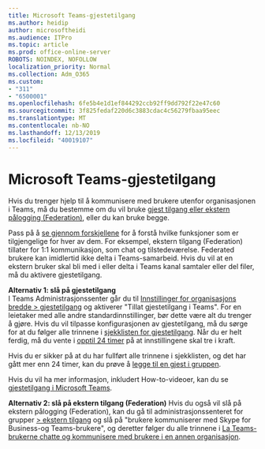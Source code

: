 ```yaml
---
title: Microsoft Teams-gjestetilgang
ms.author: heidip
author: microsoftheidi
ms.audience: ITPro
ms.topic: article
ms.prod: office-online-server
ROBOTS: NOINDEX, NOFOLLOW
localization_priority: Normal
ms.collection: Adm_O365
ms.custom:
- "311"
- "6500001"
ms.openlocfilehash: 6fe5b4e1d1ef844292ccb92ff9dd792f22e47c60
ms.sourcegitcommit: 3f825fedaf220d6c3883cdac4c56279fbaa95eec
ms.translationtype: MT
ms.contentlocale: nb-NO
ms.lasthandoff: 12/13/2019
ms.locfileid: "40019107"
---
```

# <a name="microsoft-teams---guest-access"></a>Microsoft Teams-gjestetilgang

Hvis du trenger hjelp til å kommunisere med brukere utenfor organisasjonen i Teams, må du bestemme om du vil bruke [gjest tilgang eller ekstern pålogging (Federation)](https://docs.microsoft.com/microsoftteams/manage-external-access#external-access-vs-guest-access), eller du kan bruke begge.

Pass på å [se gjennom forskjellene](https://docs.microsoft.com/microsoftteams/manage-external-access#external-access-vs-guest-access) for å forstå hvilke funksjoner som er tilgjengelige for hver av dem.  For eksempel, ekstern tilgang (Federation) tillater for 1:1 kommunikasjon, som chat og tilstedeværelse.  Federated brukere kan imidlertid ikke delta i Teams-samarbeid.  Hvis du vil at en ekstern bruker skal bli med i eller delta i Teams kanal samtaler eller del filer, må du aktivere gjestetilgang.

**Alternativ 1: slå på gjestetilgang**   
I Teams Administrasjonssenter går du til [Innstillinger for organisasjons bredde > gjestetilgang](https://admin.teams.microsoft.com/company-wide-settings/guest-configuration) og aktiverer "Tillat gjestetilgang i Teams".  For en leietaker med alle andre standardinnstillinger, bør dette være alt du trenger å gjøre.  Hvis du vil tilpasse konfigurasjonen av gjestetilgang, må du sørge for at du følger alle trinnene i [sjekklisten for gjestetilgang](https://docs.microsoft.com/microsoftteams/guest-access-checklist). Når du er helt ferdig, må du vente i [opptil 24 timer](https://docs.microsoft.com/microsoftteams/manage-guests#guest-access-latencies) på at innstillingene skal tre i kraft.

Hvis du er sikker på at du har fullført alle trinnene i sjekklisten, og det har gått mer enn 24 timer, kan du prøve å [legge til en gjest i gruppen](https://support.office.com/article/add-guests-to-a-team-in-teams-fccb4fa6-f864-4508-bdde-256e7384a14f#ID0EAABAAA=Desktop).

Hvis du vil ha mer informasjon, inkludert How-to-videoer, kan du se [gjestetilgang i Microsoft Teams](https://docs.microsoft.com/microsoftteams/guest-access).

**Alternativ 2: slå på ekstern tilgang (Federation)** Hvis du også vil slå på ekstern pålogging (Federation), kan du gå til administrasjonssenteret for grupper [> ekstern tilgang](https://admin.teams.microsoft.com/company-wide-settings/external-communications) og slå på "brukere kommuniserer med Skype for Business-og Teams-brukere", og deretter følger du alle trinnene i [La Teams-brukerne chatte og kommunisere med brukere i en annen organisasjon](https://docs.microsoft.com/microsoftteams/manage-external-access#let-your-teams-users-chat-and-communicate-with-users-in-another-organization).


